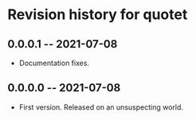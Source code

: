 # Revision history for quotet

## 0.0.0.1 -- 2021-07-08

* Documentation fixes.

## 0.0.0.0 -- 2021-07-08

* First version. Released on an unsuspecting world.
